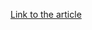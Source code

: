 [Link to the article](https://www.fireeye.com/content/dam/fireeye-www/services/pdfs/mandiant-apt1-report-appendix.zip)
